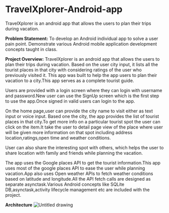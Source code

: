 # TravelXplorer-Android-app
TravelXplorer is an android app that allows the users to plan their trips  during vacation.

**Problem Statement:**
  To develop an Android individual app to solve a user pain point. Demonstrate various Android mobile application development concepts taught in class.
  
 **Project Overview:**
    TravelXplorer is an android app that allows the users to plan their trips  during vacation. Based on the user city input, it lists all the tourist places in that city with considering ratings of the user who previously visited it. This app was built to help the app users to plan their vacation to a city.This app serves as a complete tourist guide.

Users are provided with a login screen where they can login with username and password.New user can use the SignUp screen which is the first step to use the app.Once signed in valid users can login to the app.

On the home page,user can provide the city name to visit either as text input or voice input. Based one the city, the app provides the list of tourist places in that city.To get more info on a particular tourist spot the user can click on the item.It take the user to detail page view of the place where user will be given more information on that spot including address location,ratings,open time and weather conditions.

User can also share the interesting spot with others, which helps the user to share location with family and friends while planning the vacation.

The app uses the Google places API to get the tourist information.This app uses most of the google places API to ease the user while planning vacation.App also uses Open weather APIs to fetch weather conditions based on latitude and longitude.All the API fetch calls are designed as separate asynctask.Various Android concepts like SQLite DB,asynctask,activity lifecycle management etc are included with the project.

**Architecture**
![Untitled drawing](https://user-images.githubusercontent.com/32143377/57042435-78e88f80-6c19-11e9-9b89-dd6d83c97c90.jpg)

  

